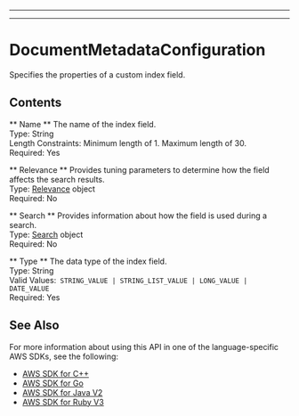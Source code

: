 --------

--------

# DocumentMetadataConfiguration<a name="API_DocumentMetadataConfiguration"></a>

Specifies the properties of a custom index field\.

## Contents<a name="API_DocumentMetadataConfiguration_Contents"></a>

 ** Name **   <a name="Kendra-Type-DocumentMetadataConfiguration-Name"></a>
The name of the index field\.  
Type: String  
Length Constraints: Minimum length of 1\. Maximum length of 30\.  
Required: Yes

 ** Relevance **   <a name="Kendra-Type-DocumentMetadataConfiguration-Relevance"></a>
Provides tuning parameters to determine how the field affects the search results\.  
Type: [Relevance](API_Relevance.md) object  
Required: No

 ** Search **   <a name="Kendra-Type-DocumentMetadataConfiguration-Search"></a>
Provides information about how the field is used during a search\.  
Type: [Search](API_Search.md) object  
Required: No

 ** Type **   <a name="Kendra-Type-DocumentMetadataConfiguration-Type"></a>
The data type of the index field\.   
Type: String  
Valid Values:` STRING_VALUE | STRING_LIST_VALUE | LONG_VALUE | DATE_VALUE`   
Required: Yes

## See Also<a name="API_DocumentMetadataConfiguration_SeeAlso"></a>

For more information about using this API in one of the language\-specific AWS SDKs, see the following:
+  [AWS SDK for C\+\+](https://docs.aws.amazon.com/goto/SdkForCpp/kendra-2019-02-03/DocumentMetadataConfiguration) 
+  [AWS SDK for Go](https://docs.aws.amazon.com/goto/SdkForGoV1/kendra-2019-02-03/DocumentMetadataConfiguration) 
+  [AWS SDK for Java V2](https://docs.aws.amazon.com/goto/SdkForJavaV2/kendra-2019-02-03/DocumentMetadataConfiguration) 
+  [AWS SDK for Ruby V3](https://docs.aws.amazon.com/goto/SdkForRubyV3/kendra-2019-02-03/DocumentMetadataConfiguration) 